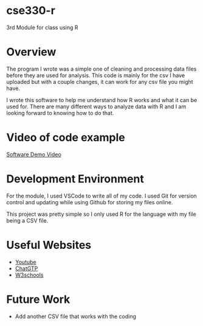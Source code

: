 # cse330-r
3rd Module for class using R

# Overview

The program I wrote was a simple one of cleaning and processing data files before they are used for analysis. This code is mainly for the csv I have uploaded but with a couple changes, it can work for any csv file you might have.

I wrote this software to help me understand how R works and what it can be used for. There are many different ways to analyze data with R and I am looking forward to knowing how to do that.

# Video of code example

[Software Demo Video](http://youtube.link.goes.here)

# Development Environment

For the module, I used VSCode to write all of my code. I used Git for version control and updating while using Github for storing my files online.

This project was pretty simple so I only used R for the language with my file being a CSV file.

# Useful Websites

- [Youtube](https://www.youtube.com/watch?v=c3ZQ8-OYj2M)
- [ChatGTP](https://chatgpt.com)
- [W3schools](https://www.w3schools.com/r/)

# Future Work

- Add another CSV file that works with the coding

